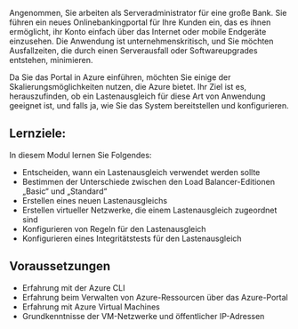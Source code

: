 Angenommen, Sie arbeiten als Serveradministrator für eine große Bank. Sie führen ein neues Onlinebankingportal für Ihre Kunden ein, das es ihnen ermöglicht, ihr Konto einfach über das Internet oder mobile Endgeräte einzusehen. Die Anwendung ist unternehmenskritisch, und Sie möchten Ausfallzeiten, die durch einen Serverausfall oder Softwareupgrades entstehen, minimieren.

Da Sie das Portal in Azure einführen, möchten Sie einige der Skalierungsmöglichkeiten nutzen, die Azure bietet. Ihr Ziel ist es, herauszufinden, ob ein Lastenausgleich für diese Art von Anwendung geeignet ist, und falls ja, wie Sie das System bereitstellen und konfigurieren.

## <a name="learning-objectives"></a>Lernziele:

In diesem Modul lernen Sie Folgendes:

- Entscheiden, wann ein Lastenausgleich verwendet werden sollte
- Bestimmen der Unterschiede zwischen den Load Balancer-Editionen „Basic“ und „Standard“
- Erstellen eines neuen Lastenausgleichs
- Erstellen virtueller Netzwerke, die einem Lastenausgleich zugeordnet sind
- Konfigurieren von Regeln für den Lastenausgleich
- Konfigurieren eines Integritätstests für den Lastenausgleich

## <a name="prerequisites"></a>Voraussetzungen  

- Erfahrung mit der Azure CLI
- Erfahrung beim Verwalten von Azure-Ressourcen über das Azure-Portal
- Erfahrung mit Azure Virtual Machines
- Grundkenntnisse der VM-Netzwerke und öffentlicher IP-Adressen
